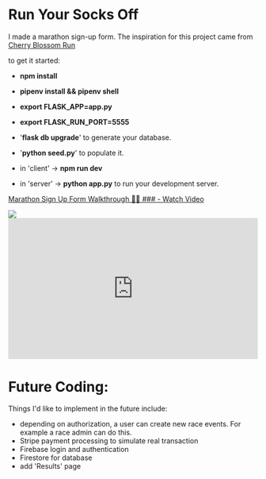 # Run Your Socks Off

I made a marathon sign-up form. 
The inspiration for this project came from [Cherry Blossom Run](https://runsignup.com/Race/WA/Seattle/CherryBlossomRun)

to get it started: 
- **npm install**
- **pipenv install && pipenv shell**
- **export FLASK_APP=app.py**
- **export FLASK_RUN_PORT=5555**
- '**flask db upgrade**' to generate your database.
- '**python seed.py**' to populate it.

- in 'client' -> **npm run dev**
- in 'server' -> **python app.py** to run your development server.

<div>
    <a href="https://www.loom.com/share/b059241f27c44ee6acd4fdf31554ee2e">
      <p>Marathon Sign Up Form Walkthrough 🏃‍♂️
### - Watch Video</p>
    </a>
    <a href="https://www.loom.com/share/b059241f27c44ee6acd4fdf31554ee2e">
      <img style="max-width:300px;" src="https://cdn.loom.com/sessions/thumbnails/b059241f27c44ee6acd4fdf31554ee2e-with-play.gif">
    </a>
  </div>
<div style="position: relative; padding-bottom: 56.25%; height: 0;"><iframe src="https://www.loom.com/embed/7b96999ba5f54d54a60c153c2b34cf61?sid=45b6e8c7-bb32-49bb-a47e-e90bf6ebb229" frameborder="0" webkitallowfullscreen mozallowfullscreen allowfullscreen style="position: absolute; top: 0; left: 0; width: 100%; height: 100%;"></iframe></div>

# Future Coding:

Things I'd like to implement in the future include:
- depending on authorization, a user can create new race events. For example a race admin can do this.
- Stripe payment processing to simulate real transaction
- Firebase login and authentication
- Firestore for database
- add 'Results' page
